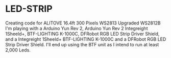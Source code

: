 # LED-STRIP
Creating code for ALITOVE 16.4ft 300 Pixels WS2813 Upgraded WS2812B
I'm playing with a Arduino Yun Rev 2, Arduino Yun Rev 2
Integreight 1Sheeld+, BTF-LIGHTING K-1000C,
DFRobot RGB LED Strip Driver Shield, and a Integreight 1Sheeld+
BTF-LIGHTING K-1000C and a DFRobot RGB LED Strip Driver Shield.
I'll end up using the BTF unit as I intend to run at least 2,000 Leds.




